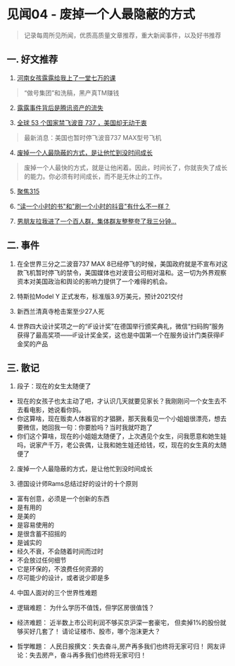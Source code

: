 # 见闻04 - 废掉一个人最隐蔽的方式 

> 记录每周所见所闻，优质高质量文章推荐，重大新闻事件，以及好书推荐

## 一. 好文推荐

1. [河南女孩露露给我上了一堂七万的课](https://mp.weixin.qq.com/s/uKBTm8IWS6zObog-x6Q00g)
> “做号集团”和洗稿，黑产真TM赚钱

2. [露露事件背后是腾讯资产的流失](https://mp.weixin.qq.com/s/10vA7p3DERDW_jPUOZhkYg)

3. [全球 53 个国家禁飞波音 737 ，美国却无动于衷](https://mp.weixin.qq.com/s/4OAVXJ-rB1VZgQHNsVyZpA)
> 最新消息：美国也暂时停飞波音737 MAX型号飞机

4. [废掉一个人最隐蔽的方式，是让他忙到没时间成长](https://mp.weixin.qq.com/s/afdkO3B5CzxxKZ3almIP4g)
>废掉一个人最快的方式，就是让他闲着。因此，时间长了，你就丧失了成长的能力。你必须有时间成长，而不是无休止的工作。

5. [聚焦315](https://mp.weixin.qq.com/s/b1lQcby32p6F4KdH6W5hPQ)

6. [“读一个小时的书"和"刷一个小时的抖音"有什么不一样？](https://mp.weixin.qq.com/s/nKUmCVRIl7j2ZlXAmttOAA)

7. [男朋友拉我进了一个百人群，集体群友整整夸了我三分钟…](
https://mp.weixin.qq.com/s/d41svdfmXKV4CVKreYL_IA?from=groupmessage&isappinstalled=0)

## 二. 事件

1. 在全世界三分之二波音737 MAX 8已经停飞的时候，美国政府就是不宣布对这款飞机暂时停飞的禁令，美国媒体也对波音公司相对温和。这一切为外界观察资本对美国政治和舆论的影响力提供了一个难得的机会。 

2. 特斯拉Model Y 正式发布，标准版3.9万美元，预计2021交付

3. 新西兰清真寺枪击案至少27人死

4. 世界四大设计奖项之一的“iF设计奖”在德国举行颁奖典礼，微信“扫码购”服务获得了最高奖项——iF设计奖金奖，这也是中国第一个在服务设计门类获得iF金奖的产品

## 三. 散记

1. 段子：现在的女生太随便了
   
- 现在的女孩子也太主动了吧，才认识几天就要见家长？我刚刚问一个女生去不去看电影，她说看你妈。
- 你这算啥，现在贩卖人体器官的才猖獗，那天我看见一个小姐姐很漂亮，想去要微信，她回我一句：你要脸吗？当时我就吓跑了
- 你们这个算啥，现在的小姐姐太随便了，上次遇见个女生，问我愿意和她生娃吗，说家产千万，老公丧偶，让我和她生娃还给钱，哎，现在的女生真的太随便了

2. 废掉一个人最隐蔽的方式，是让他忙到没时间成长

3. 德国设计师Rams总结过好的设计的十个原则
- 富有创意，必须是一个创新的东西
- 是有用的
- 是美的
- 是容易使用的
- 是很含蓄不招摇的
- 是诚实的
- 经久不衰，不会随着时间而过时
- 不会放过任何细节
- 它是环保的，不浪费任何资源的
- 尽可能少的设计，或者说少即是多

4. 中国人面对的三个世界性难题
- 逻辑难题：
为什么学历不值饯，但学区房很值饯？

- 经济难题：
近半数上市公司利润不够买京沪深一套豪宅，
但卖掉1%的股份就够买好几套了！
请论证楼市、股市，哪个泡沫更大？

- 哲学睢題：
人民日报撰文：失去奋斗,房产再多我们也终将无家可归！
网友评论：失去房产，奋斗再多我们也终将无家可归！
